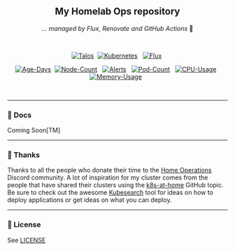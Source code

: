 <div align="center">

## My Homelab Ops repository

_... managed by Flux, Renovate and GitHub Actions_ :robot:

</div>

<br/>

<div align="center">

[![Talos](https://img.shields.io/endpoint?url=https%3A%2F%2Fkromgo.movishell.pl%2Ftalos_version&style=for-the-badge&logo=talos&logoColor=white&color=orange&label=talos)](https://talos.dev)&nbsp;
[![Kubernetes](https://img.shields.io/endpoint?url=https%3A%2F%2Fkromgo.movishell.pl%2Fkubernetes_version&style=for-the-badge&logo=kubernetes&logoColor=white&color=blue&label=k8s)](https://kubernetes.io)&nbsp;&nbsp;
[![Flux](https://img.shields.io/endpoint?url=https%3A%2F%2Fkromgo.movishell.pl%2Fflux_version&style=for-the-badge&logo=flux&logoColor=white&color=blue&label=flux)](https://fluxcd.io)&nbsp;

</div>

<div align="center">

[![Age-Days](https://kromgo.movishell.pl/cluster_age_days?format=badge)](https://github.com/kashalls/kromgo)&nbsp;
[![Node-Count](https://kromgo.movishell.pl/cluster_node_count?format=badge)](https://github.com/kashalls/kromgo)&nbsp;&nbsp;
[![Alerts](https://kromgo.movishell.pl/cluster_alert_count?format=badge)](https://github.com/kashalls/kromgo)&nbsp;&nbsp;
[![Pod-Count](https://kromgo.movishell.pl/cluster_pod_count?format=badge)](https://github.com/kashalls/kromgo)&nbsp;&nbsp;
[![CPU-Usage](https://kromgo.movishell.pl/cluster_cpu_usage?format=badge)](https://github.com/kashalls/kromgo)&nbsp;&nbsp;
[![Memory-Usage](https://kromgo.movishell.pl/cluster_memory_usage?format=badge)](https://github.com/kashalls/kromgo)&nbsp;&nbsp;

</div>
<br>

---

### 📖 Docs

Coming Soon[TM]

---

### :handshake: Thanks

Thanks to all the people who donate their time to the [Home Operations](https://discord.gg/home-operations) Discord community. A lot of inspiration for my cluster comes from the people that have shared their clusters using the [k8s-at-home](https://github.com/topics/k8s-at-home) GitHub topic. Be sure to check out the awesome [Kubesearch](http://kubesearch.dev) tool for ideas on how to deploy applications or get ideas on what you can deploy.

---

### 🔏 License

See [LICENSE](https://github.com/benwalio/opstimus-prime/blob/master/LICENSE)
